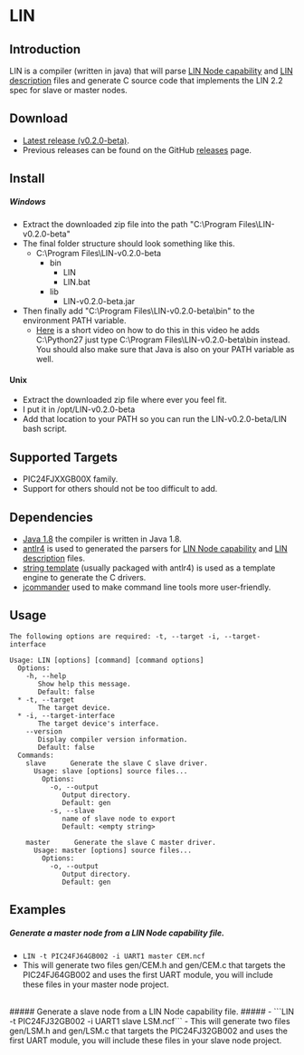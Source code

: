 # LIN

## Introduction ##
LIN is a compiler (written in java) that will parse [LIN Node capability](http://www.cs-group.de/fileadmin/media/Documents/LIN_Specification_Package_2.2A.pdf#page=164) and [LIN description](http://www.cs-group.de/fileadmin/media/Documents/LIN_Specification_Package_2.2A.pdf#page=175) files and generate C source code that implements the LIN 2.2 spec for slave or master nodes.

## Download ##
- [Latest release (v0.2.0-beta)](https://github.com/PersonalTransport/LIN/releases/download/v0.2.0-beta/LIN-v0.2.0-beta.zip).
- Previous releases can be found on the GitHub [releases](https://github.com/PersonalTransport/LIN/releases) page.

## Install ##
##### Windows #####
 - Extract the downloaded zip file into the path "C:\Program Files\LIN-v0.2.0-beta"
  - The final folder structure should look something like this.
    * C:\Program Files\LIN-v0.2.0-beta
        * bin
            * LIN
            * LIN.bat
        * lib
            * LIN-v0.2.0-beta.jar
  - Then finally add "C:\Program Files\LIN-v0.2.0-beta\bin" to the environment PATH variable.
    - [Here](https://youtu.be/dU_ca27EGT8?t=98) is a short video on how to do this in this video he adds C:\Python27 just type C:\Program Files\LIN-v0.2.0-beta\bin instead. You should also make sure that Java is also on your PATH variable as well.

#### Unix ####
 - Extract the downloaded zip file where ever you feel fit.
  - I put it in /opt/LIN-v0.2.0-beta
 - Add that location to your PATH so you can run the LIN-v0.2.0-beta/LIN bash script.

## Supported Targets ##
- PIC24FJXXGB00X family.
- Support for others should not be too difficult to add.

## Dependencies ##
- [Java 1.8](https://www.oracle.com/java/index.html) the compiler is written in Java 1.8.
- [antlr4](http://www.antlr.org/) is used to generated the parsers for [LIN Node capability](http://www.cs-group.de/fileadmin/media/Documents/LIN_Specification_Package_2.2A.pdf#page=164) and [LIN description](http://www.cs-group.de/fileadmin/media/Documents/LIN_Specification_Package_2.2A.pdf#page=175) files.
- [string template](http://www.stringtemplate.org/) (usually packaged with antlr4) is used as a template engine to generate the C drivers.
- [jcommander](http://jcommander.org/) used to make command line tools more user-friendly.


## Usage ##
```
The following options are required: -t, --target -i, --target-interface

Usage: LIN [options] [command] [command options]
  Options:
    -h, --help
       Show help this message.
       Default: false
  * -t, --target
       The target device.
  * -i, --target-interface
       The target device's interface.
    --version
       Display compiler version information.
       Default: false
  Commands:
    slave      Generate the slave C slave driver.
      Usage: slave [options] source files...
        Options:
          -o, --output
             Output directory.
             Default: gen
          -s, --slave
             name of slave node to export
             Default: <empty string>

    master      Generate the slave C master driver.
      Usage: master [options] source files...
        Options:
          -o, --output
             Output directory.
             Default: gen
```

## Examples ##
##### Generate a master node from a LIN Node capability file. #####
  - ```LIN -t PIC24FJ64GB002 -i UART1 master CEM.ncf```
  - This will generate two files gen/CEM.h and gen/CEM.c that targets the PIC24FJ64GB002 and uses the first UART module, you will include these files in your master node project.

</br>
##### Generate a slave node from a LIN Node capability file. #####
 - ```LIN -t PIC24FJ32GB002 -i UART1 slave LSM.ncf```
 - This will generate two files gen/LSM.h and gen/LSM.c that targets the PIC24FJ32GB002 and uses the first UART module, you will include these files in your slave node project.
